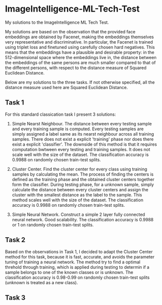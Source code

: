 # ImageIntelligence-ML-Tech-Test
My solutions to the ImageIntelligence ML Tech Test.

My solutions are based on the observation that the provided face embeddings are obtained by Facenet, making the embeddings themselves very representative and discriminative. In particular, the Facenet is trained using triplet loss and finetuned using carefully chosen hard negatives. This means that the embeddings have a plausible and desirable property: in the 512-dimensional space where the embeddings live in, the distance between the embeddings of the same persons are much smaller compared to that of the different persons, with respect to the distance measure of Squared Euclidean Distance. 

Below are my solutions to the three tasks. If not otherwise specified, all the distance measure used here are Squared Euclidean Distance.

## Task 1
For this standard classication task I present 3 solutions:
1. Simple Nearst Neighbour. The distance between every testing sample and every training sample is computed. Every testing samples are simply assigned a label same as its nearst neighbour across all training samples. There does not exist a explicit 'training' phase nor does there exist a explicit 'classifier'. The downside of this method is that it requires computation bwtween every testing and training samples. It does not scale well with the size of the dataset. The classification accuracy is 0.9988 on randomly chosen train-test splits.

2. Cluster Center. Find the cluster center for every class using training samples by calculating the mean. The process of finding the centers is defined as the training phase and the obtained cluster centers together form the classifier. During testing phase, for a unknown sample, simply calculate the distance between every cluster centers and assign the cluster with the smallest distance as the label to the sample. This method scales well with the size of the dataset. The classification accuracy is 0.9988 on randomly chosen train-test splits.

3. Simple Neural Network. Construct a simple 2 layer fully connected neural network. Good scalability. The classification accuracy is 0.9988 or 1 on randomly chosen train-test splits.

## Task 2
Based on the observations in Task 1, I decided to adapt the Cluster Center method for this task, because it is fast, accurate, and avoids the parameter tuning of training a neural network. The method try to find a optimal threhold through training, which is applied during testing to determin if a sample belongs to one of the known classes or is unknown. The classification accuracy is 0.98-0.99 on randomly chosen train-test splits (unknown is treated as a new class).

## Task 3
